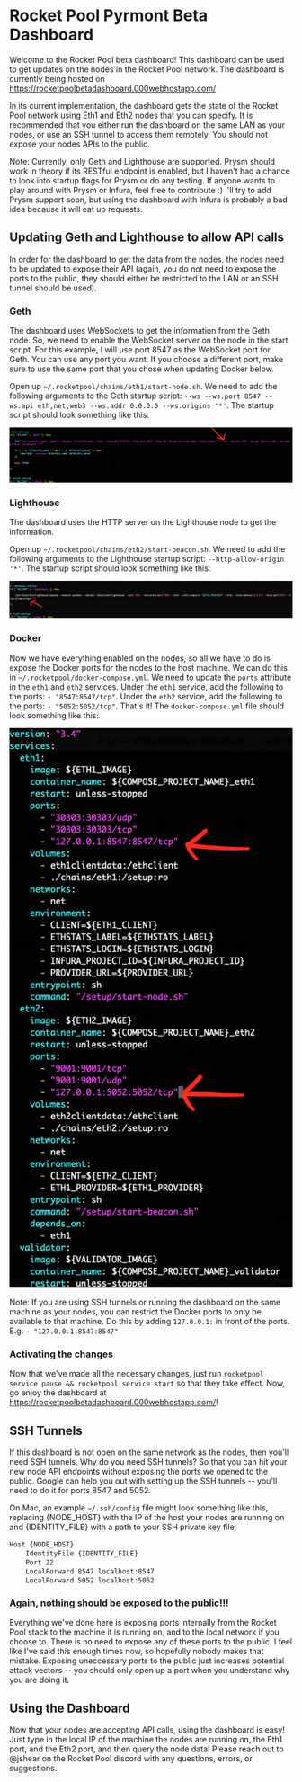 # Rocket Pool Pyrmont Beta Dashboard
Welcome to the Rocket Pool beta dashboard! This dashboard can be used to get updates on the nodes in the Rocket Pool network. The dashboard is currently being hosted on https://rocketpoolbetadashboard.000webhostapp.com/

In its current implementation, the dashboard gets the state of the Rocket Pool network using Eth1 and Eth2 nodes that you can specify. It is recommended that you either run the dashboard on the same LAN as your nodes, or use an SSH tunnel to access them remotely. You should not expose your nodes APIs to the public.

Note: Currently, only Geth and Lighthouse are supported. Prysm should work in theory if its RESTful endpoint is enabled, but I haven't had a chance to look into startup flags for Prysm or do any testing. If anyone wants to play around with Prysm or Infura, feel free to contribute :) I'll try to add Prysm support soon, but using the dashboard with Infura is probably a bad idea because it will eat up requests.

## Updating Geth and Lighthouse to allow API calls
In order for the dashboard to get the data from the nodes, the nodes need to be updated to expose their API (again, you do not need to expose the ports to the public, they should either be restricted to the LAN or an SSH tunnel should be used).

### Geth
The dashboard uses WebSockets to get the information from the Geth node. So, we need to enable the WebSocket server on the node in the start script. For this example, I will use port 8547 as the WebSocket port for Geth. You can use any port you want. If you choose a different port, make sure to use the same port that you chose when updating Docker below.

Open up `~/.rocketpool/chains/eth1/start-node.sh`. We need to add the following arguments to the Geth startup script: `--ws --ws.port 8547 --ws.api eth,net,web3 --ws.addr 0.0.0.0 --ws.origins '*'`. The startup script should look something like this:

![Geth Example](instructions/geth-example.png)

### Lighthouse
The dashboard uses the HTTP server on the Lighthouse node to get the information.

Open up `~/.rocketpool/chains/eth2/start-beacon.sh`. We need to add the following arguments to the Lighthouse startup script: `--http-allow-origin '*'`. The startup script should look something like this:

![Lighthouse Example](instructions/lighthouse-example.png)

### Docker
Now we have everything enabled on the nodes, so all we have to do is expose the Docker ports for the nodes to the host machine. We can do this in `~/.rocketpool/docker-compose.yml`. We need to update the `ports` attribute in the `eth1` and `eth2` services. Under the `eth1` service, add the following to the ports: `- "8547:8547/tcp"`. Under the `eth2` service, add the following to the ports: `- "5052:5052/tcp"`. That's it! The `docker-compose.yml` file should look something like this:

![Docker Example](instructions/docker-compose-example.png)

Note: If you are using SSH tunnels or running the dashboard on the same machine as your nodes, you can restrict the Docker ports to only be available to that machine. Do this by adding `127.0.0.1:` in front of the ports. E.g. `- "127.0.0.1:8547:8547"`

### Activating the changes
Now that we've made all the necessary changes, just run `rocketpool service pause && rocketpool service start` so that they take effect. Now, go enjoy the dashboard at https://rocketpoolbetadashboard.000webhostapp.com/!

## SSH Tunnels
If this dashboard is not open on the same network as the nodes, then you'll need SSH tunnels. Why do you need SSH tunnels? So that you can hit your new node API endpoints without exposing the ports we opened to the public. Google can help you out with setting up the SSH tunnels -- you'll need to do it for ports 8547 and 5052.

On Mac, an example `~/.ssh/config` file might look something like this, replacing {NODE_HOST} with the IP of the host your nodes are running on and {IDENTITY_FILE} with a path to your SSH private key file:

```
Host {NODE_HOST}
    IdentityFile {IDENTITY_FILE}
    Port 22
    LocalForward 8547 localhost:8547
    LocalForward 5052 localhost:5052
```

### Again, nothing should be exposed to the public!!!
Everything we've done here is exposing ports internally from the Rocket Pool stack to the machine it is running on, and to the local network if you choose to. There is no need to expose any of these ports to the public. I feel like I've said this enough times now, so hopefully nobody makes that mistake. Exposing uneccessary ports to the public just increases potential attack vectors -- you should only open up a port when you understand why you are doing it.

## Using the Dashboard
Now that your nodes are accepting API calls, using the dashboard is easy! Just type in the local IP of the machine the nodes are running on, the Eth1 port, and the Eth2 port, and then query the node data! Please reach out to @jshear on the Rocket Pool discord with any questions, errors, or suggestions.
